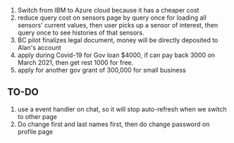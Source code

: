 1. Switch from IBM to Azure cloud because it has a cheaper cost
2. reduce query cost on sensors page by query once for loading all sensors' current values, then user
picks up a sensor of interest, then query once to see histories of that sensors. 
3. BC pilot finalizes legal document, money will be directly deposited to Alan's account
4. apply during Covid-19 for Gov loan $4000, if can pay back 3000 on March 2021, then get rest 1000 for free. 
5. apply for another gov grant of 300,000 for small business 

## TO-DO
1. use a event handler on chat, so it will stop auto-refresh when we switch to other page
2. Do change first and last names first, then do change password on profile page
